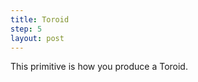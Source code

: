 ```yaml
---
title: Toroid
step: 5
layout: post
---
```


This primitive is how you produce a Toroid.  

<script src="https://gist.github.com/madhephaestus/4be95191d9cfb2015cdc24f1b05a4f35.js"></script>
